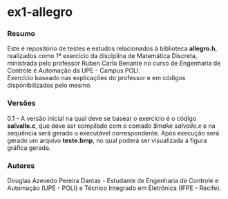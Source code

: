 # ex1-allegro

### Resumo
Este é repositório de testes e estudos relacionados à biblioteca **allegro.h**, realizados como 1º exercício da disciplina de Matemática Discreta, ministrada pelo professor Ruben Carlo Benante no curso de Engenharia de Controle e Automação da UPE - Campus POLI.  
Exercício baseado nas explicações do professor e em códigos disponibilizados pelo mesmo.

### Versões
0.1 - A versão inicial na qual deve se basear o exercício é o código **salvalle.c**, que deve ser compilado com o comado *$make salvalle.x* e na sequência será gerado o executável correspondente. Após execução será gerado um arquivo **teste.bmp**, no qual poderá ser visualizada a figura gráfica gerada.

### Autores
Douglas Azevedo Pereira Dantas - Estudante de Engenharia de Controle e Automação (UPE - POLI) e Técnico Integrado em Eletrônica (IFPE - Recife).
